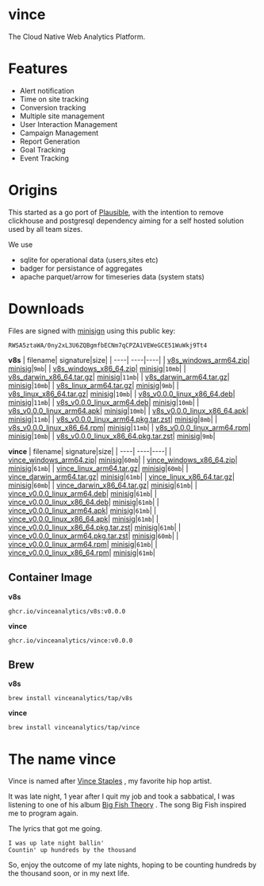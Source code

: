 # vince

The Cloud Native Web Analytics Platform.


# Features

- Alert notification
- Time on site tracking
- Conversion tracking 
- Multiple site management
- User Interaction Management 
- Campaign Management 
- Report Generation
- Goal Tracking 
- Event Tracking 

# Origins

This started as a go port of [Plausible](https://github.com/plausible/analytics), with 
the intention to remove clickhouse and postgresql dependency aiming for a self hosted solution
used by all team sizes.

We use 
- sqlite for operational data (users,sites etc)
- badger for persistance of aggregates
- apache parquet/arrow for timeseries data (system stats)

# Downloads

Files are signed with [minisign](https://jedisct1.github.io/minisign/) using this public key:
```
RWSA5ztaWA/0ny2xL3U6ZQBgmfbECNm7qCPZA1VEWeGCE51WuWkj9Tt4
```


**v8s**
|                                                                                                                                    filename|                                                                                                               signature|size|
|                                                                                                                                        ----|                                                                                                                    ----|----|
|                             [v8s_windows_arm64.zip](https://github.com/vinceanalytics/vince/releases/download/v0.0.0/v8s_windows_arm64.zip)|               [minisig](https://github.com/vinceanalytics/vince/releases/download/v0.0.0/v8s_windows_arm64.zip.minisig)|`9mb`|
|                           [v8s_windows_x86_64.zip](https://github.com/vinceanalytics/vince/releases/download/v0.0.0/v8s_windows_x86_64.zip)|              [minisig](https://github.com/vinceanalytics/vince/releases/download/v0.0.0/v8s_windows_x86_64.zip.minisig)|`10mb`|
|                       [v8s_darwin_x86_64.tar.gz](https://github.com/vinceanalytics/vince/releases/download/v0.0.0/v8s_darwin_x86_64.tar.gz)|            [minisig](https://github.com/vinceanalytics/vince/releases/download/v0.0.0/v8s_darwin_x86_64.tar.gz.minisig)|`11mb`|
|                         [v8s_darwin_arm64.tar.gz](https://github.com/vinceanalytics/vince/releases/download/v0.0.0/v8s_darwin_arm64.tar.gz)|             [minisig](https://github.com/vinceanalytics/vince/releases/download/v0.0.0/v8s_darwin_arm64.tar.gz.minisig)|`10mb`|
|                           [v8s_linux_arm64.tar.gz](https://github.com/vinceanalytics/vince/releases/download/v0.0.0/v8s_linux_arm64.tar.gz)|              [minisig](https://github.com/vinceanalytics/vince/releases/download/v0.0.0/v8s_linux_arm64.tar.gz.minisig)|`9mb`|
|                         [v8s_linux_x86_64.tar.gz](https://github.com/vinceanalytics/vince/releases/download/v0.0.0/v8s_linux_x86_64.tar.gz)|             [minisig](https://github.com/vinceanalytics/vince/releases/download/v0.0.0/v8s_linux_x86_64.tar.gz.minisig)|`10mb`|
|                 [v8s_v0.0.0_linux_x86_64.deb](https://github.com/vinceanalytics/vince/releases/download/v0.0.0/v8s_v0.0.0_linux_x86_64.deb)|         [minisig](https://github.com/vinceanalytics/vince/releases/download/v0.0.0/v8s_v0.0.0_linux_x86_64.deb.minisig)|`11mb`|
|                   [v8s_v0.0.0_linux_arm64.deb](https://github.com/vinceanalytics/vince/releases/download/v0.0.0/v8s_v0.0.0_linux_arm64.deb)|          [minisig](https://github.com/vinceanalytics/vince/releases/download/v0.0.0/v8s_v0.0.0_linux_arm64.deb.minisig)|`10mb`|
|                   [v8s_v0.0.0_linux_arm64.apk](https://github.com/vinceanalytics/vince/releases/download/v0.0.0/v8s_v0.0.0_linux_arm64.apk)|          [minisig](https://github.com/vinceanalytics/vince/releases/download/v0.0.0/v8s_v0.0.0_linux_arm64.apk.minisig)|`10mb`|
|                 [v8s_v0.0.0_linux_x86_64.apk](https://github.com/vinceanalytics/vince/releases/download/v0.0.0/v8s_v0.0.0_linux_x86_64.apk)|         [minisig](https://github.com/vinceanalytics/vince/releases/download/v0.0.0/v8s_v0.0.0_linux_x86_64.apk.minisig)|`11mb`|
|   [v8s_v0.0.0_linux_arm64.pkg.tar.zst](https://github.com/vinceanalytics/vince/releases/download/v0.0.0/v8s_v0.0.0_linux_arm64.pkg.tar.zst)|  [minisig](https://github.com/vinceanalytics/vince/releases/download/v0.0.0/v8s_v0.0.0_linux_arm64.pkg.tar.zst.minisig)|`8mb`|
|                 [v8s_v0.0.0_linux_x86_64.rpm](https://github.com/vinceanalytics/vince/releases/download/v0.0.0/v8s_v0.0.0_linux_x86_64.rpm)|         [minisig](https://github.com/vinceanalytics/vince/releases/download/v0.0.0/v8s_v0.0.0_linux_x86_64.rpm.minisig)|`11mb`|
|                   [v8s_v0.0.0_linux_arm64.rpm](https://github.com/vinceanalytics/vince/releases/download/v0.0.0/v8s_v0.0.0_linux_arm64.rpm)|          [minisig](https://github.com/vinceanalytics/vince/releases/download/v0.0.0/v8s_v0.0.0_linux_arm64.rpm.minisig)|`10mb`|
| [v8s_v0.0.0_linux_x86_64.pkg.tar.zst](https://github.com/vinceanalytics/vince/releases/download/v0.0.0/v8s_v0.0.0_linux_x86_64.pkg.tar.zst)| [minisig](https://github.com/vinceanalytics/vince/releases/download/v0.0.0/v8s_v0.0.0_linux_x86_64.pkg.tar.zst.minisig)|`9mb`|


**vince**
|                                                                                                                                        filename|                                                                                                                 signature|size|
|                                                                                                                                            ----|                                                                                                                      ----|----|
|                             [vince_windows_arm64.zip](https://github.com/vinceanalytics/vince/releases/download/v0.0.0/vince_windows_arm64.zip)|               [minisig](https://github.com/vinceanalytics/vince/releases/download/v0.0.0/vince_windows_arm64.zip.minisig)|`60mb`|
|                           [vince_windows_x86_64.zip](https://github.com/vinceanalytics/vince/releases/download/v0.0.0/vince_windows_x86_64.zip)|              [minisig](https://github.com/vinceanalytics/vince/releases/download/v0.0.0/vince_windows_x86_64.zip.minisig)|`61mb`|
|                           [vince_linux_arm64.tar.gz](https://github.com/vinceanalytics/vince/releases/download/v0.0.0/vince_linux_arm64.tar.gz)|              [minisig](https://github.com/vinceanalytics/vince/releases/download/v0.0.0/vince_linux_arm64.tar.gz.minisig)|`60mb`|
|                         [vince_darwin_arm64.tar.gz](https://github.com/vinceanalytics/vince/releases/download/v0.0.0/vince_darwin_arm64.tar.gz)|             [minisig](https://github.com/vinceanalytics/vince/releases/download/v0.0.0/vince_darwin_arm64.tar.gz.minisig)|`61mb`|
|                         [vince_linux_x86_64.tar.gz](https://github.com/vinceanalytics/vince/releases/download/v0.0.0/vince_linux_x86_64.tar.gz)|             [minisig](https://github.com/vinceanalytics/vince/releases/download/v0.0.0/vince_linux_x86_64.tar.gz.minisig)|`60mb`|
|                       [vince_darwin_x86_64.tar.gz](https://github.com/vinceanalytics/vince/releases/download/v0.0.0/vince_darwin_x86_64.tar.gz)|            [minisig](https://github.com/vinceanalytics/vince/releases/download/v0.0.0/vince_darwin_x86_64.tar.gz.minisig)|`61mb`|
|                   [vince_v0.0.0_linux_arm64.deb](https://github.com/vinceanalytics/vince/releases/download/v0.0.0/vince_v0.0.0_linux_arm64.deb)|          [minisig](https://github.com/vinceanalytics/vince/releases/download/v0.0.0/vince_v0.0.0_linux_arm64.deb.minisig)|`61mb`|
|                 [vince_v0.0.0_linux_x86_64.deb](https://github.com/vinceanalytics/vince/releases/download/v0.0.0/vince_v0.0.0_linux_x86_64.deb)|         [minisig](https://github.com/vinceanalytics/vince/releases/download/v0.0.0/vince_v0.0.0_linux_x86_64.deb.minisig)|`61mb`|
|                   [vince_v0.0.0_linux_arm64.apk](https://github.com/vinceanalytics/vince/releases/download/v0.0.0/vince_v0.0.0_linux_arm64.apk)|          [minisig](https://github.com/vinceanalytics/vince/releases/download/v0.0.0/vince_v0.0.0_linux_arm64.apk.minisig)|`61mb`|
|                 [vince_v0.0.0_linux_x86_64.apk](https://github.com/vinceanalytics/vince/releases/download/v0.0.0/vince_v0.0.0_linux_x86_64.apk)|         [minisig](https://github.com/vinceanalytics/vince/releases/download/v0.0.0/vince_v0.0.0_linux_x86_64.apk.minisig)|`61mb`|
| [vince_v0.0.0_linux_x86_64.pkg.tar.zst](https://github.com/vinceanalytics/vince/releases/download/v0.0.0/vince_v0.0.0_linux_x86_64.pkg.tar.zst)| [minisig](https://github.com/vinceanalytics/vince/releases/download/v0.0.0/vince_v0.0.0_linux_x86_64.pkg.tar.zst.minisig)|`61mb`|
|   [vince_v0.0.0_linux_arm64.pkg.tar.zst](https://github.com/vinceanalytics/vince/releases/download/v0.0.0/vince_v0.0.0_linux_arm64.pkg.tar.zst)|  [minisig](https://github.com/vinceanalytics/vince/releases/download/v0.0.0/vince_v0.0.0_linux_arm64.pkg.tar.zst.minisig)|`60mb`|
|                   [vince_v0.0.0_linux_arm64.rpm](https://github.com/vinceanalytics/vince/releases/download/v0.0.0/vince_v0.0.0_linux_arm64.rpm)|          [minisig](https://github.com/vinceanalytics/vince/releases/download/v0.0.0/vince_v0.0.0_linux_arm64.rpm.minisig)|`61mb`|
|                 [vince_v0.0.0_linux_x86_64.rpm](https://github.com/vinceanalytics/vince/releases/download/v0.0.0/vince_v0.0.0_linux_x86_64.rpm)|         [minisig](https://github.com/vinceanalytics/vince/releases/download/v0.0.0/vince_v0.0.0_linux_x86_64.rpm.minisig)|`61mb`|



## Container Image
**v8s**
```
ghcr.io/vinceanalytics/v8s:v0.0.0
```

**vince**
```
ghcr.io/vinceanalytics/vince:v0.0.0
```


## Brew


**v8s**
```
brew install vinceanalytics/tap/v8s
```

**vince**
```
brew install vinceanalytics/tap/vince
```




# The name vince 

Vince is named after [Vince Staples](https://en.wikipedia.org/wiki/Vince_Staples) , 
my favorite hip hop artist.

It was late night, 1 year after I quit my job and took a sabbatical, I was listening
to one of his album [Big Fish Theory](https://en.wikipedia.org/wiki/Big_Fish_Theory)
. The song Big Fish inspired me to program again.

The lyrics that got me going.
```
I was up late night ballin'
Countin' up hundreds by the thousand
```

So, enjoy the outcome of my late nights, hoping to be counting hundreds by the thousand
soon, or in my next life.